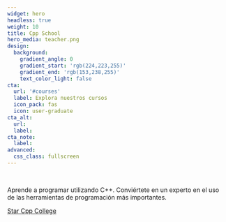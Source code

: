 ```yaml
---
widget: hero
headless: true
weight: 10
title: Cpp School
hero_media: teacher.png
design:
  background:
    gradient_angle: 0
    gradient_start: 'rgb(224,223,255)'
    gradient_end: 'rgb(153,238,255)'
    text_color_light: false
cta:
  url: '#courses'
  label: Explora nuestros cursos
  icon_pack: fas
  icon: user-graduate
cta_alt:
  url:
  label:
cta_note:
  label:
advanced:
  css_class: fullscreen
---
```


<br>

Aprende a programar utilizando C++. Conviértete en un experto en el uso de las herramientas de programación más importantes.

<a class="github-button" href="https://github.com/mpp3/cppcollege" data-icon="octicon-star" data-size="large" data-show-count="true" aria-label="Star Cpp College">Star Cpp College</a><script async defer src="https://buttons.github.io/buttons.js"></script>
